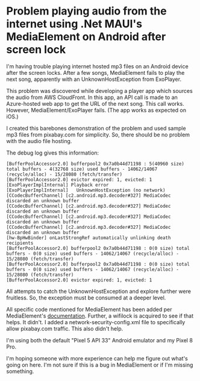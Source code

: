 ﻿# Problem playing audio from the internet using .Net MAUI's MediaElement on Android after screen lock

I'm having trouble playing internet hosted mp3 files on an Android device after the screen locks. After a few songs, MediaElement fails to play the next song, apparently with an UnknownHostException from ExoPlayer. 

This problem was discovered while developing a player app which sources the audio from AWS CloudFront. In this app, an API call is made to an Azure-hosted web app to get the URL of the next song. This call works. However, MediaElement/ExoPlayer fails. (The app works as expected on iOS.)

I created this barebones demonstration of the problem and used sample mp3 files from pixabay.com for simplicity. So, there should be no problem with the audio file hosting.

The debug log gives this information:
```
[BufferPoolAccessor2.0] bufferpool2 0x7a0b44d71198 : 5(40960 size) total buffers - 4(32768 size) used buffers - 14062/14067 (recycle/alloc) - 15/28080 (fetch/transfer)
[BufferPoolAccessor2.0] evictor expired: 1, evicted: 1
[ExoPlayerImplInternal] Playback error
[ExoPlayerImplInternal]   UnknownHostException (no network)
[CCodecBufferChannel] [c2.android.mp3.decoder#327] MediaCodec discarded an unknown buffer
[CCodecBufferChannel] [c2.android.mp3.decoder#327] MediaCodec discarded an unknown buffer
[CCodecBufferChannel] [c2.android.mp3.decoder#327] MediaCodec discarded an unknown buffer
[CCodecBufferChannel] [c2.android.mp3.decoder#327] MediaCodec discarded an unknown buffer
[hw-BpHwBinder] onLastStrongRef automatically unlinking death recipients
[BufferPoolAccessor2.0] bufferpool2 0x7a0b44d71198 : 0(0 size) total buffers - 0(0 size) used buffers - 14062/14067 (recycle/alloc) - 15/28080 (fetch/transfer)
[BufferPoolAccessor2.0] bufferpool2 0x7a0b44d71198 : 0(0 size) total buffers - 0(0 size) used buffers - 14062/14067 (recycle/alloc) - 15/28080 (fetch/transfer)
[BufferPoolAccessor2.0] evictor expired: 1, evicted: 1
```
All attempts to catch the UnknownHostException and explore further were fruitless. So, the exception must be consumed at a deeper level.

All specific code mentioned for MediaElement has been added per MediaElement's [documentation](https://learn.microsoft.com/en-us/dotnet/communitytoolkit/maui/views/mediaelement?tabs=android).
Further, a wifilock is acquired to see if that helps. It didn't. I added a network-security-config.xml file to specifically allow pixabay.com traffic. This also didn't help.

I'm using both the default "Pixel 5 API 33" Android emulator and my Pixel 8 Pro.

I'm hoping someone with more experience can help me figure out what's going on here. I'm not sure if this is a bug in MediaElement or if I'm missing something.